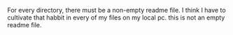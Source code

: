 For every directory, there must be a non-empty readme file. 
I think I have to cultivate that habbit in every of my files on my local pc. 
this is not an empty readme file. 
